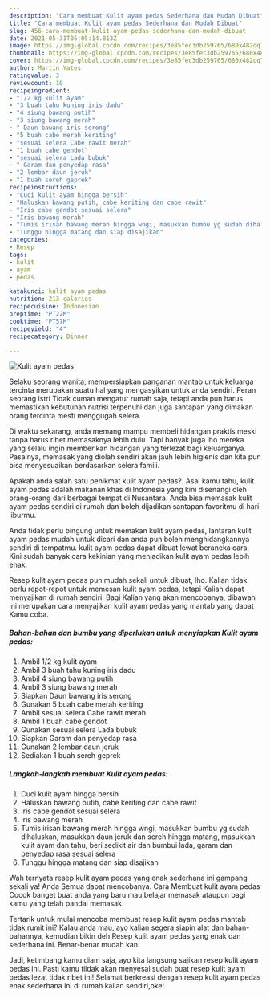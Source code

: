 ```yaml
---
description: "Cara membuat Kulit ayam pedas Sederhana dan Mudah Dibuat"
title: "Cara membuat Kulit ayam pedas Sederhana dan Mudah Dibuat"
slug: 456-cara-membuat-kulit-ayam-pedas-sederhana-dan-mudah-dibuat
date: 2021-05-31T05:05:14.813Z
image: https://img-global.cpcdn.com/recipes/3e85fec3db259765/680x482cq70/kulit-ayam-pedas-foto-resep-utama.jpg
thumbnail: https://img-global.cpcdn.com/recipes/3e85fec3db259765/680x482cq70/kulit-ayam-pedas-foto-resep-utama.jpg
cover: https://img-global.cpcdn.com/recipes/3e85fec3db259765/680x482cq70/kulit-ayam-pedas-foto-resep-utama.jpg
author: Martin Yates
ratingvalue: 3
reviewcount: 10
recipeingredient:
- "1/2 kg kulit ayam"
- "3 buah tahu kuning iris dadu"
- "4 siung bawang putih"
- "3 siung bawang merah"
- " Daun bawang iris serong"
- "5 buah cabe merah keriting"
- "sesuai selera Cabe rawit merah"
- "1 buah cabe gendot"
- "sesuai selera Lada bubuk"
- " Garam dan penyedap rasa"
- "2 lembar daun jeruk"
- "1 buah sereh geprek"
recipeinstructions:
- "Cuci kulit ayam hingga bersih"
- "Haluskan bawang putih, cabe keriting dan cabe rawit"
- "Iris cabe gendot sesuai selera"
- "Iris bawang merah"
- "Tumis irisan bawang merah hingga wngi, masukkan bumbu yg sudah dihaluskan, masukkan daun jeruk dan sereh hingga matang, masukkan kulit ayam dan tahu, beri sedikit air dan bumbui lada, garam dan penyedap rasa sesuai selera"
- "Tunggu hingga matang dan siap disajikan"
categories:
- Resep
tags:
- kulit
- ayam
- pedas

katakunci: kulit ayam pedas 
nutrition: 213 calories
recipecuisine: Indonesian
preptime: "PT22M"
cooktime: "PT57M"
recipeyield: "4"
recipecategory: Dinner

---
```



![Kulit ayam pedas](https://img-global.cpcdn.com/recipes/3e85fec3db259765/680x482cq70/kulit-ayam-pedas-foto-resep-utama.jpg)

Selaku seorang wanita, mempersiapkan panganan mantab untuk keluarga tercinta merupakan suatu hal yang mengasyikan untuk anda sendiri. Peran seorang istri Tidak cuman mengatur rumah saja, tetapi anda pun harus memastikan kebutuhan nutrisi terpenuhi dan juga santapan yang dimakan orang tercinta mesti menggugah selera.

Di waktu  sekarang, anda memang mampu membeli hidangan praktis meski tanpa harus ribet memasaknya lebih dulu. Tapi banyak juga lho mereka yang selalu ingin memberikan hidangan yang terlezat bagi keluarganya. Pasalnya, memasak yang diolah sendiri akan jauh lebih higienis dan kita pun bisa menyesuaikan berdasarkan selera famili. 



Apakah anda salah satu penikmat kulit ayam pedas?. Asal kamu tahu, kulit ayam pedas adalah makanan khas di Indonesia yang kini disenangi oleh orang-orang dari berbagai tempat di Nusantara. Anda bisa memasak kulit ayam pedas sendiri di rumah dan boleh dijadikan santapan favoritmu di hari liburmu.

Anda tidak perlu bingung untuk memakan kulit ayam pedas, lantaran kulit ayam pedas mudah untuk dicari dan anda pun boleh menghidangkannya sendiri di tempatmu. kulit ayam pedas dapat dibuat lewat beraneka cara. Kini sudah banyak cara kekinian yang menjadikan kulit ayam pedas lebih enak.

Resep kulit ayam pedas pun mudah sekali untuk dibuat, lho. Kalian tidak perlu repot-repot untuk memesan kulit ayam pedas, tetapi Kalian dapat menyajikan di rumah sendiri. Bagi Kalian yang akan mencobanya, dibawah ini merupakan cara menyajikan kulit ayam pedas yang mantab yang dapat Kamu coba.

<!--inarticleads1-->

##### Bahan-bahan dan bumbu yang diperlukan untuk menyiapkan Kulit ayam pedas:

1. Ambil 1/2 kg kulit ayam
1. Ambil 3 buah tahu kuning iris dadu
1. Ambil 4 siung bawang putih
1. Ambil 3 siung bawang merah
1. Siapkan  Daun bawang iris serong
1. Gunakan 5 buah cabe merah keriting
1. Ambil sesuai selera Cabe rawit merah
1. Ambil 1 buah cabe gendot
1. Gunakan sesuai selera Lada bubuk
1. Siapkan  Garam dan penyedap rasa
1. Gunakan 2 lembar daun jeruk
1. Sediakan 1 buah sereh geprek




<!--inarticleads2-->

##### Langkah-langkah membuat Kulit ayam pedas:

1. Cuci kulit ayam hingga bersih
1. Haluskan bawang putih, cabe keriting dan cabe rawit
1. Iris cabe gendot sesuai selera
1. Iris bawang merah
1. Tumis irisan bawang merah hingga wngi, masukkan bumbu yg sudah dihaluskan, masukkan daun jeruk dan sereh hingga matang, masukkan kulit ayam dan tahu, beri sedikit air dan bumbui lada, garam dan penyedap rasa sesuai selera
1. Tunggu hingga matang dan siap disajikan




Wah ternyata resep kulit ayam pedas yang enak sederhana ini gampang sekali ya! Anda Semua dapat mencobanya. Cara Membuat kulit ayam pedas Cocok banget buat anda yang baru mau belajar memasak ataupun bagi kamu yang telah pandai memasak.

Tertarik untuk mulai mencoba membuat resep kulit ayam pedas mantab tidak rumit ini? Kalau anda mau, ayo kalian segera siapin alat dan bahan-bahannya, kemudian bikin deh Resep kulit ayam pedas yang enak dan sederhana ini. Benar-benar mudah kan. 

Jadi, ketimbang kamu diam saja, ayo kita langsung sajikan resep kulit ayam pedas ini. Pasti kamu tiidak akan menyesal sudah buat resep kulit ayam pedas lezat tidak ribet ini! Selamat berkreasi dengan resep kulit ayam pedas enak sederhana ini di rumah kalian sendiri,oke!.

